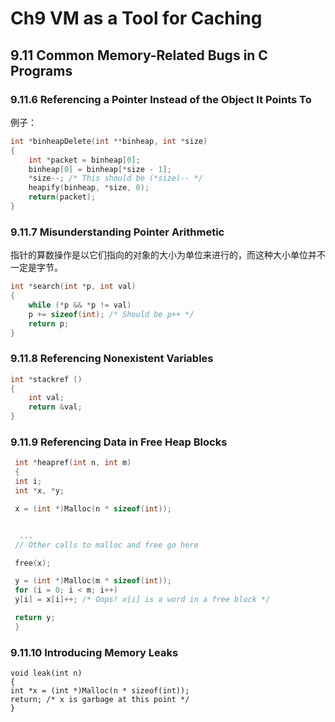 # Ch9 VM as a Tool for Caching

## 9.11 Common Memory-Related Bugs in C Programs

### 9.11.6 Referencing a Pointer Instead of the Object It Points To

例子：

```C
int *binheapDelete(int **binheap, int *size)
{
	int *packet = binheap[0];
	binheap[0] = binheap[*size - 1];
	*size--; /* This should be (*size)-- */
	heapify(binheap, *size, 0);
	return(packet);
}
```



### 9.11.7 Misunderstanding Pointer Arithmetic

指针的算数操作是以它们指向的对象的大小为单位来进行的，而这种大小单位并不一定是字节。

```C
int *search(int *p, int val)
{
    while (*p && *p != val)
    p += sizeof(int); /* Should be p++ */
    return p;
}
```



### 9.11.8 Referencing Nonexistent Variables

```C
int *stackref ()
{
	int val;
	return &val;
}
```



### 9.11.9 Referencing Data in Free Heap Blocks

```C
 int *heapref(int n, int m)
 {
 int i;
 int *x, *y;

 x = (int *)Malloc(n * sizeof(int));


  ...
 // Other calls to malloc and free go here

 free(x);

 y = (int *)Malloc(m * sizeof(int));
 for (i = 0; i < m; i++)
 y[i] = x[i]++; /* Oops! x[i] is a word in a free block */

 return y;
 }
```



### 9.11.10 Introducing Memory Leaks

```
void leak(int n)
{
int *x = (int *)Malloc(n * sizeof(int));
return; /* x is garbage at this point */
}
```

